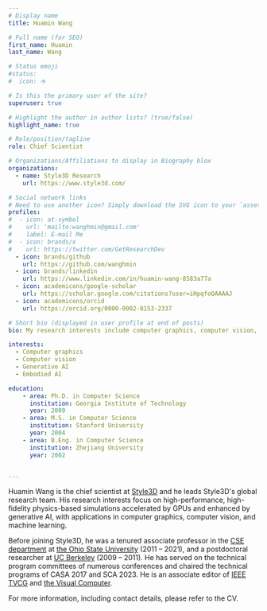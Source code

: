 ```yaml
---
# Display name
title: Huamin Wang

# Full name (for SEO)
first_name: Huamin
last_name: Wang

# Status emoji
#status:
#  icon: ☕️

# Is this the primary user of the site?
superuser: true

# Highlight the author in author lists? (true/false)
highlight_name: true

# Role/position/tagline
role: Chief Scientist

# Organizations/Affiliations to display in Biography blox
organizations:
  - name: Style3D Research
    url: https://www.style3d.com/

# Social network links
# Need to use another icon? Simply download the SVG icon to your `assets/media/icons/` folder.
profiles:
#  - icon: at-symbol
#    url: 'mailto:wanghmin@gmail.com'
#    label: E-mail Me
#  - icon: brands/x
#    url: https://twitter.com/GetResearchDev
  - icon: brands/github
    url: https://github.com/wanghmin
  - icon: brands/linkedin
    url: https://www.linkedin.com/in/huamin-wang-8583a77a
  - icon: academicons/google-scholar
    url: https://scholar.google.com/citations?user=iHpqfoQAAAAJ
  - icon: academicons/orcid
    url: https://orcid.org/0000-0002-8153-2337

# Short bio (displayed in user profile at end of posts)
bio: My research interests include computer graphics, computer vision, generative AI, and embodied AI.

interests:
  - Computer graphics
  - Computer vision
  - Generative AI
  - Embodied AI

education:  
    - area: Ph.D. in Computer Science
      institution: Georgia Institute of Technology
      year: 2009
    - area: M.S. in Computer Science
      institution: Stanford University
      year: 2004
    - area: B.Eng. in Computer Science
      institution: Zhejiang University
      year: 2002      


---
```

Huamin Wang is the chief scientist at [Style3D](https://www.style3d.com) and he leads Style3D's global research team. His research interests focus on high-performance, high-fidelity physics-based simulations accelerated by GPUs and enhanced by generative AI, with applications in computer graphics, computer vision, and machine learning.

Before joining Style3D, he was a tenured associate professor in the [CSE department](https://cse.osu.edu/) at [the Ohio State University](https://www.osu.edu) (2011 – 2021), and a postdoctoral researcher at [UC Berkeley](https://www.berkeley.edu/) (2009 – 2011).
He has served on the technical program committees of numerous conferences and chaired the technical programs of CASA 2017 and SCA 2023. He is an associate editor of [IEEE TVCG](https://ieeexplore.ieee.org/xpl/RecentIssue.jsp?punumber=2945) and [the Visual Computer](https://link.springer.com/journal/371).

For more information, including contact details, please refer to the CV.
